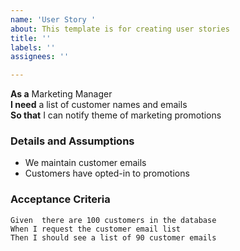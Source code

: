 ```yaml
---
name: 'User Story '
about: This template is for creating user stories
title: ''
labels: ''
assignees: ''

---
```


**As a** Marketing Manager   
 **I need** a list of customer names and emails  
 **So that** I can notify theme of marketing promotions 
   
 ### Details and Assumptions
 * We maintain customer emails 
 * Customers have opted-in to promotions
   
 ### Acceptance Criteria  
   
 ```gherkin
 Given  there are 100 customers in the database 
 When I request the customer email list 
 Then I should see a list of 90 customer emails
 ```
